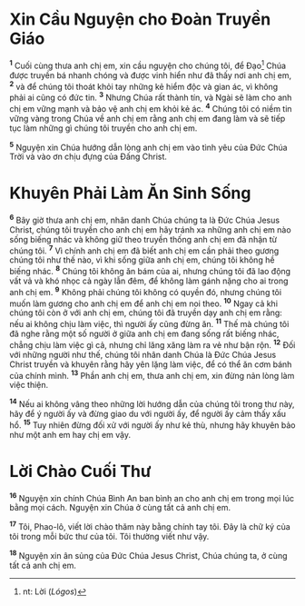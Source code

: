 # Xin Cầu Nguyện cho Ðoàn Truyền Giáo

<sup><b>1</b></sup> Cuối cùng thưa anh chị em, xin cầu nguyện cho chúng tôi, để Ðạo[^1-238f3a97-d57f-4a94-8c44-d65f8e3ed4c0] Chúa được truyền bá nhanh chóng và được vinh hiển như đã thấy nơi anh chị em, <sup><b>2</b></sup> và để chúng tôi thoát khỏi tay những kẻ hiểm độc và gian ác, vì không phải ai cũng có đức tin. <sup><b>3</b></sup> Nhưng Chúa rất thành tín, và Ngài sẽ làm cho anh chị em vững mạnh và bảo vệ anh chị em khỏi kẻ ác. <sup><b>4</b></sup> Chúng tôi có niềm tin vững vàng trong Chúa về anh chị em rằng anh chị em đang làm và sẽ tiếp tục làm những gì chúng tôi truyền cho anh chị em.

<sup><b>5</b></sup> Nguyện xin Chúa hướng dẫn lòng anh chị em vào tình yêu của Ðức Chúa Trời và vào ơn chịu đựng của Ðấng Christ.

# Khuyên Phải Làm Ăn Sinh Sống

<sup><b>6</b></sup> Bây giờ thưa anh chị em, nhân danh Chúa chúng ta là Ðức Chúa Jesus Christ, chúng tôi truyền cho anh chị em hãy tránh xa những anh chị em nào sống biếng nhác và không giữ theo truyền thống anh chị em đã nhận từ chúng tôi. <sup><b>7</b></sup> Vì chính anh chị em đã biết anh chị em cần phải theo gương chúng tôi như thế nào, vì khi sống giữa anh chị em, chúng tôi không hề biếng nhác. <sup><b>8</b></sup> Chúng tôi không ăn bám của ai, nhưng chúng tôi đã lao động vất vả và khó nhọc cả ngày lẫn đêm, để không làm gánh nặng cho ai trong anh chị em. <sup><b>9</b></sup> Không phải chúng tôi không có quyền đó, nhưng chúng tôi muốn làm gương cho anh chị em để anh chị em noi theo. <sup><b>10</b></sup> Ngay cả khi chúng tôi còn ở với anh chị em, chúng tôi đã truyền dạy anh chị em rằng: nếu ai không chịu làm việc, thì người ấy cũng đừng ăn. <sup><b>11</b></sup> Thế mà chúng tôi đã nghe rằng một số người ở giữa anh chị em đang sống rất biếng nhác, chẳng chịu làm việc gì cả, nhưng chỉ lăng xăng làm ra vẻ như bận rộn. <sup><b>12</b></sup> Ðối với những người như thế, chúng tôi nhân danh Chúa là Ðức Chúa Jesus Christ truyền và khuyên rằng hãy yên lặng làm việc, để có thể ăn cơm bánh của chính mình. <sup><b>13</b></sup> Phần anh chị em, thưa anh chị em, xin đừng nản lòng làm việc thiện.

<sup><b>14</b></sup> Nếu ai không vâng theo những lời hướng dẫn của chúng tôi trong thư này, hãy để ý người ấy và đừng giao du với người ấy, để người ấy cảm thấy xấu hổ. <sup><b>15</b></sup> Tuy nhiên đừng đối xử với người ấy như kẻ thù, nhưng hãy khuyên bảo như một anh em hay chị em vậy.

# Lời Chào Cuối Thư

<sup><b>16</b></sup> Nguyện xin chính Chúa Bình An ban bình an cho anh chị em trong mọi lúc bằng mọi cách. Nguyện xin Chúa ở cùng tất cả anh chị em.

<sup><b>17</b></sup> Tôi, Phao-lô, viết lời chào thăm này bằng chính tay tôi. Ðây là chữ ký của tôi trong mỗi bức thư của tôi. Tôi thường viết như vậy.

<sup><b>18</b></sup> Nguyện xin ân sủng của Ðức Chúa Jesus Christ, Chúa chúng ta, ở cùng tất cả anh chị em.

[^1-238f3a97-d57f-4a94-8c44-d65f8e3ed4c0]: nt: Lời (_Lógos_)
